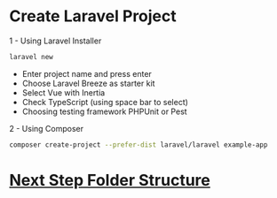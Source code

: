 # Create Laravel Project

1 - Using Laravel Installer

```bash
laravel new
```

- Enter project name and press enter
- Choose Laravel Breeze as starter kit
- Select Vue with Inertia
- Check TypeScript (using space bar to select)
- Choosing testing framework PHPUnit or Pest

2 - Using Composer

```bash
composer create-project --prefer-dist laravel/laravel example-app
```

# [Next Step Folder Structure](folderStructure.md)
